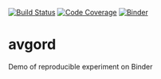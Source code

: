 [![Build Status](https://travis-ci.org/alex-konovalov/avgord.svg?branch=master)](https://travis-ci.org/alex-konovalov/avgord)
[![Code Coverage](https://codecov.io/github/alex-konovalov/avgord/coverage.svg?branch=master&token=)](https://codecov.io/gh/alex-konovalov/avgord)
[![Binder](https://mybinder.org/badge.svg)](https://mybinder.org/v2/gh/alex-konovalov/avgord/master)

# avgord
Demo of reproducible experiment on Binder
